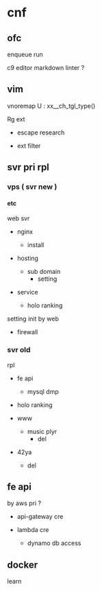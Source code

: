 
# cnf


## ofc

enqueue run

c9 editor markdown linter ?


## vim

vnoremap U : xx__ch_tgl_type()


Rg ext
- escape research

- ext filter


## svr pri rpl

### vps ( svr new )

#### etc

web svr
- nginx
  - install

- hosting
  - sub domain
    - setting

- service
  - holo ranking


setting init by web
- firewall


### svr old

rpl

- fe api
  - mysql dmp

- holo ranking

- www
  - music plyr
    - del

- 42ya
  - del


## fe api

by aws pri ?
- api-gateway cre

- lambda cre
  - dynamo db access


## docker

learn



